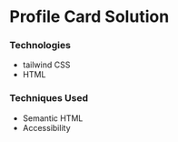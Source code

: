 # Profile Card Solution

### Technologies

- tailwind CSS  
- HTML

### Techniques Used

- Semantic HTML
- Accessibility
